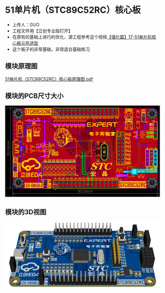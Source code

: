# 51单片机（STC89C52RC）核心板

- 上传人：GUO
- 工程文件用【立创专业版打开】
- 在原有的基础上进行的优化，源工程参考这个视频[【强化篇】17-51单片机核心板元件选型](https://www.bilibili.com/video/BV1At421h7Ui?spm_id_from=333.788.videopod.episodes&vd_source=97690bfc4e901b939b3c3dd7d38be1ee&p=18)
- 这个板子的非常基础，非常适合基础练习

## 模块原理图

[51单片机（STC89C52RC）核心板原理图.pdf](https://github.com/CSUST-IOTQRS/PCB-Design/blob/main/51%E5%8D%95%E7%89%87%E6%9C%BA%EF%BC%88STC89C52RC%EF%BC%89%E6%A0%B8%E5%BF%83%E6%9D%BF/51%E5%8D%95%E7%89%87%E6%9C%BA%EF%BC%88STC89C52RC%EF%BC%89%E6%A0%B8%E5%BF%83%E6%9D%BF-%E5%8E%9F%E7%90%86%E5%9B%BE.pdf)

## 模块的PCB尺寸大小

![51单片机（STC89C52RC）核心板PCB-尺寸图.png](https://github.com/CSUST-IOTQRS/PCB-Design/blob/main/51%E5%8D%95%E7%89%87%E6%9C%BA%EF%BC%88STC89C52RC%EF%BC%89%E6%A0%B8%E5%BF%83%E6%9D%BF/51%E5%8D%95%E7%89%87%E6%9C%BA%EF%BC%88STC89C52RC%EF%BC%89%E6%A0%B8%E5%BF%83%E6%9D%BF-%E5%B0%BA%E5%AF%B8%E5%9B%BE.png)

## 模块的3D视图

![51单片机（STC89C52RC）核心板PCB-3D视图.png](https://github.com/CSUST-IOTQRS/PCB-Design/blob/main/51%E5%8D%95%E7%89%87%E6%9C%BA%EF%BC%88STC89C52RC%EF%BC%89%E6%A0%B8%E5%BF%83%E6%9D%BF/51%E5%8D%95%E7%89%87%E6%9C%BA%EF%BC%88STC89C52RC%EF%BC%89%E6%A0%B8%E5%BF%83%E6%9D%BFPCB-3D%E8%A7%86%E5%9B%BE.png)

